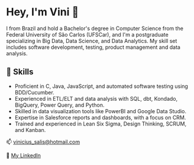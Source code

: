 # Hey, I'm Vini 🤙

I from Brazil and hold a Bachelor's degree in Computer Science from the Federal University of São Carlos (UFSCar), and I'm a postgraduate specializing in Big Data, Data Science, and Data Analytics. My skill set includes software development, testing, product management and data analysis.

## 🔧 Skills

- Proficient in C, Java, JavaScript, and automated software testing using BDD/Cucumber.
- Experienced in ETL/ELT and data analysis with SQL, dbt, Kondado, BigQuery, Power Query, and Python.
- Skilled in data visualization tools like PowerBI and Google Data Studio.
- Expertise in Salesforce reports and dashboards, with a focus on CRM.
- Trained and experienced in Lean Six Sigma, Design Thinking, SCRUM, and Kanban.


📫 vinicius_salis@hotmail.com

👥 [My LinkedIn](https://www.linkedin.com/in/vinicius-salinas/)
